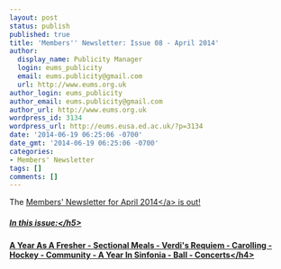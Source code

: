 ```yaml
---
layout: post
status: publish
published: true
title: 'Members'' Newsletter: Issue 08 - April 2014'
author:
  display_name: Publicity Manager
  login: eums_publicity
  email: eums.publicity@gmail.com
  url: http://www.eums.org.uk
author_login: eums_publicity
author_email: eums.publicity@gmail.com
author_url: http://www.eums.org.uk
wordpress_id: 3134
wordpress_url: http://eums.eusa.ed.ac.uk/?p=3134
date: '2014-06-19 06:25:06 -0700'
date_gmt: '2014-06-19 06:25:06 -0700'
categories:
- Members' Newsletter
tags: []
comments: []
---
```

<p>The <a title="Members' Newsletter" href="http:&#47;&#47;eums.eusa.ed.ac.uk&#47;society&#47;membership&#47;newsletter&#47;">Members' Newsletter for April 2014<&#47;a> is out!</p>
<h5>In this issue:<&#47;h5></p>
<h4>A Year As A Fresher - Sectional Meals - Verdi's Requiem - Carolling - Hockey - Community - A Year In Sinfonia - Ball - Concerts<&#47;h4></p>

